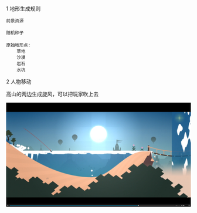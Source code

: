 1 地形生成规则

    前景资源

    随机种子

    原始地形点:
        草地
        沙漠
        岩石
        水坑

2 人物移动

高山的两边生成旋风，可以把玩家吹上去

![Alt text](image.png)